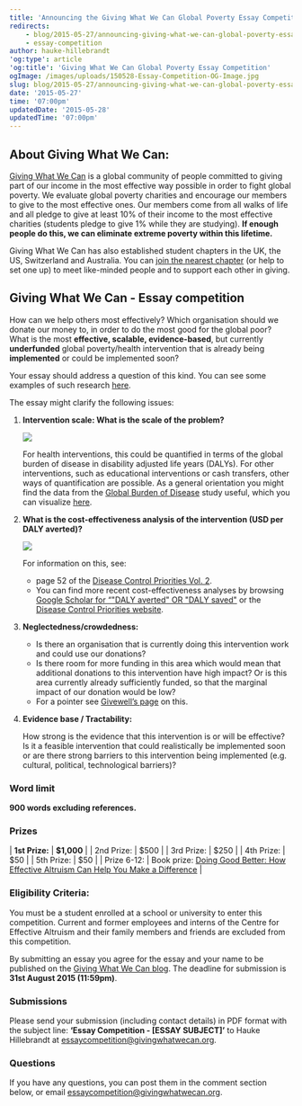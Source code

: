 ```yaml
---
title: 'Announcing the Giving What We Can Global Poverty Essay Competition ($2000 in prize money): ‘Where should we donate to do the most good?’'
redirects:
    - blog/2015-05-27/announcing-giving-what-we-can-global-poverty-essay-competition-2000-in-prize-money
    - essay-competition
author: hauke-hillebrandt
'og:type': article
'og:title': 'Giving What We Can Global Poverty Essay Competition'
ogImage: /images/uploads/150528-Essay-Competition-OG-Image.jpg
slug: blog/2015-05-27/announcing-giving-what-we-can-global-poverty-essay-competition-2000-in-prize-money
date: '2015-05-27'
time: '07:00pm'
updatedDate: '2015-05-28'
updatedTime: '07:00pm'
---
```

<style>article li p, article li li { font-size: 1em;}article tr { border-bottom: 1px solid #CCC;}</style>

## About Giving What We Can:

[Giving What We Can](https://www.givingwhatwecan.org/) is a global community of people committed to giving part of our income in the most effective way possible in order to fight global poverty. We evaluate global poverty charities and encourage our members to give to the most effective ones. Our members come from all walks of life and all pledge to give at least 10% of their income to the most effective charities (students pledge to give 1% while they are studying). **If enough people do this, we can eliminate extreme poverty within this lifetime.**

Giving What We Can has also established student chapters in the UK, the US, Switzerland and Australia. You can [join the nearest chapter](https://www.givingwhatwecan.org/get-involved/chapters) (or help to set one up) to meet like-minded people and to support each other in giving.

## Giving What We Can - Essay competition

How can we help others most effectively? Which organisation should we donate our money to, in order to do the most good for the global poor? What is the most **effective, scalable, evidence-based**, but currently **underfunded** global poverty/health intervention that is already being **implemented** or could be implemented soon?

Your essay should address a question of this kind. You can see some examples of such research [here](http://www.givewell.org/international/technical/programs).

The essay might clarify the following issues:

1.  **Intervention scale: What is the scale of the problem?**

    ![](https://lh4.googleusercontent.com/rILS3C1BYFecK2j8N51ZOQOFpPuAGw7DhYelSn2ssZ1ggPDGAOl2iLW7mQsl-Hpy4TL4mx0qyO_b3hikjtywpvDEjhV9TTB_mhrzqeMurS5GiksY4BgZ0eZ1hJszx9T8P0wHGcs)

    For health interventions, this could be quantified in terms of the global burden of disease in disability adjusted life years (DALYs). For other interventions, such as educational interventions or cash transfers, other ways of quantification are possible. As a general orientation you might find the data from the [Global Burden of Disease](http://www.thelancet.com/journals/lancet/article/PIIS0140-6736%2812%2961689-4/abstract) study useful, which you can visualize [here](http://vizhub.healthdata.org/gbd-compare/).

2.  **What is the cost-effectiveness analysis of the intervention (USD per DALY averted)?**

    ![](https://lh4.googleusercontent.com/8Tg_A2j8cLazHrMAfyFQePHWLkxwzI9s3V_ETPtMd2Y1RtbbkGx9bRjCKqFEKcvBBFIDD8z1iVzxoDwpRw70dt0xrkpXWqQbjdHHSb6rjsiaCXuaXxxHFzzVGfojZQd9xRovRik)

    For information on this, see:

    *   page 52 of the [Disease Control Priorities Vol. 2](http://dcp-3.org/sites/default/files/dcp2/DCP02.pdf).
    *   You can find more recent cost-effectiveness analyses by browsing [Google Scholar for “"DALY averted" OR "DALY saved"](https://scholar.google.com/scholar?hl=en&q=%22DALY+averted%22+OR+%22DALY+saved%22&btnG=&as_sdt=1%2C5&as_sdtp=) or the [Disease Control Priorities website](http://dcp-3.org/).
3.  **Neglectedness/crowdedness:**

    *   Is there an organisation that is currently doing this intervention work and could use our donations?
    *   Is there room for more funding in this area which would mean that additional donations to this intervention have high impact? Or is this area currently already sufficiently funded, so that the marginal impact of our donation would be low?
    *   For a pointer see [Givewell’s page](http://www.givewell.org/international/technical/criteria/scalability) on this.
4.  **Evidence base / Tractability:**

    How strong is the evidence that this intervention is or will be effective? Is it a feasible intervention that could realistically be implemented soon or are there strong barriers to this intervention being implemented (e.g. cultural, political, technological barriers)?

### Word limit

**900 words excluding references.**

### Prizes

| **1st Prize:** | **$1,000** |
| 2nd Prize: | $500 |
| 3rd Prize: | $250 |
| 4th Prize: | $50 |
| 5th Prize: | $50 |
| Prize 6-12: | Book prize: [Doing Good Better: How Effective Altruism Can Help You Make a Difference](http://www.amazon.com/Doing-Good-Better-Effective-Difference/dp/1592409105?tag=s4charity-20) |

### Eligibility Criteria:

You must be a student enrolled at a school or university to enter this competition. Current and former employees and interns of the Centre for Effective Altruism and their family members and friends are excluded from this competition.

By submitting an essay you agree for the essay and your name to be published on the [Giving What We Can blog](http://givingwhatwecan.org/blog). The deadline for submission is **31st August 2015 (11:59pm)**.

### Submissions

Please send your submission (including contact details) in PDF format with the subject line: **‘Essay Competition - [ESSAY SUBJECT]’** to Hauke Hillebrandt at [essaycompetition@givingwhatwecan.org](mailto:essaycompetition@givingwhatwecan.org).

### Questions

If you have any questions, you can post them in the comment section below, or email [essaycompetition@givingwhatwecan.org](mailto:essaycompetition@givingwhatwecan.org).